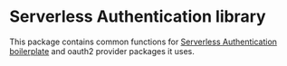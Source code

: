 # Serverless Authentication library

This package contains common functions for [Serverless Authentication boilerplate](https://github.com/laardee/serverless-authentication-boilerplate) and oauth2 provider packages it uses.


